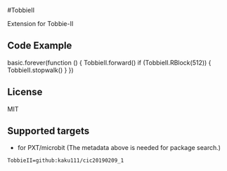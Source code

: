 #TobbieII

Extension for Tobbie-II

## Code Example

basic.forever(function () {
    TobbieII.forward()
    if (TobbieII.RBlock(512)) {
        TobbieII.stopwalk()
    }
})

## License

MIT

## Supported targets

* for PXT/microbit
(The metadata above is needed for package search.)

```package
TobbieII=github:kaku111/cic20190209_1
```

